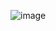 ![image](https://user-images.githubusercontent.com/36649115/56453901-cb62ab80-62fd-11e9-8afb-ec378e41d638.png)
